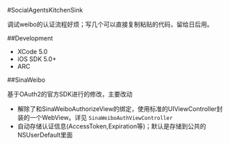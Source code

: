 #SocialAgentsKitchenSink

调试weibo的认证流程好烦；写几个可以直接复制粘贴的代码，留给日后用。

##Development

* XCode 5.0
* iOS SDK 5.0+
* ARC


##SinaWeibo

基于OAuth2的官方SDK进行的修改，主要改动

* 解除了和SinaWeiboAuthorizeView的绑定，使用标准的UIViewController封装的一个WebView。详见 `SinaWeiboAuthViewController`
* 自动存储认证信息(AccessToken,Expiration等)；默认是存储到公共的NSUserDefault里面